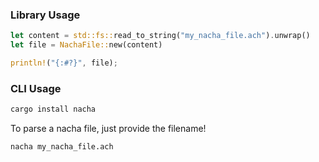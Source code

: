 ### Library Usage
```rust
let content = std::fs::read_to_string("my_nacha_file.ach").unwrap()
let file = NachaFile::new(content)

println!("{:#?}", file);
```

### CLI Usage
```sh
cargo install nacha
```
To parse a nacha file, just provide the filename!
```sh
nacha my_nacha_file.ach
```
